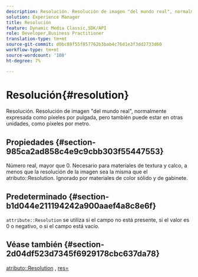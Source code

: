 ```yaml
---
description: Resolución. Resolución de imagen "del mundo real", normalmente expresada como píxeles por pulgada, pero también puede estar en otras unidades, como píxeles por metro.
solution: Experience Manager
title: Resolución
feature: Dynamic Media Classic,SDK/API
role: Developer,Business Practitioner
translation-type: tm+mt
source-git-commit: d0bc88f55f857762b3bab4c76d1e3f3dd2733d60
workflow-type: tm+mt
source-wordcount: '108'
ht-degree: 7%

---
```



# Resolución{#resolution}

Resolución. Resolución de imagen &quot;del mundo real&quot;, normalmente expresada como píxeles por pulgada, pero también puede estar en otras unidades, como píxeles por metro.

## Propiedades {#section-985ca2ad858c4e9c9cbb303f55447553}

Número real, mayor que 0. Necesario para materiales de textura y calco, a menos que la resolución de la imagen sea la misma que el atributo::Resolution. Ignorado por materiales de color sólido y de gabinete.

## Predeterminado {#section-b1d044e211194242a900aaef4a8c8e6f}

`attribute::Resolution` se utiliza si el campo no está presente, si el valor es 0 o negativo, o si el campo está vacío.

## Véase también {#section-2d04df523d7345f6929178cbc637da78}

[atributo::Resolution](../../../../../ir-api/material-cat/image-rendering-api-ref/c-ir-material-catalog/c-ir-material-data-reference/r-ir-resolution-dataref.md#reference-09fe14e6bfbf4db6b7f4369fffecc806) ,  [res=](../../../../../ir-api/http-protocol/image-rendering-api-ref/c-ir-http-protocol-ref/c-ir-http-protocol-command-reference/r-ir-res.md#reference-0ad9de8887144c83a6db97b4994f7c04)
